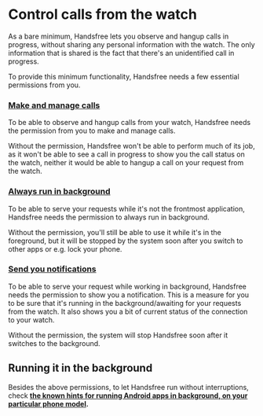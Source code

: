 # Control calls from the watch

As a bare minimum, Handsfree lets you observe and hangup calls in progress, without sharing any personal information with the watch. The only information that is shared is the fact that there's an unidentified call in progress.

To provide this minimum functionality, Handsfree needs a few essential permissions from you.

### [Make and manage calls](permissions://?manifest=android.permission.CALL_PHONE,android.permission.ANSWER_PHONE_CALLS,android.permission.READ_PHONE_STATE)

To be able to observe and hangup calls from your watch, Handsfree needs the permission from you to make and manage calls.

Without the permission, Handsfree won't be able to perform much of its job, as it won't be able to see a call in progress to show you the call status on the watch, neither it would be able to hangup a call on your request from the watch.

### [Always run in background](permissions://?battery_optimization)

To be able to serve your requests while it's not the frontmost application, Handsfree needs the permission to always run in background.

Without the permission, you'll still be able to use it while it's in the foreground, but it will be stopped by the system soon after you switch to other apps or e.g. lock your phone.

### [Send you notifications](permissions://?manifest=android.permission.POST_NOTIFICATIONS)

To be able to serve your request while working in background, Handsfree needs the permission to show you a notification. This is a measure for you to be sure that it's running in the background/awaiting for your requests from the watch. It also shows you a bit of current status of the connection to your watch.

Without the permission, the system will stop Handsfree soon after it switches to the background.

## Running it in the background

Besides the above permissions, to let Handsfree run without interruptions, check **[the known hints for running Android apps in background, on your particular phone model](do://doki).**

